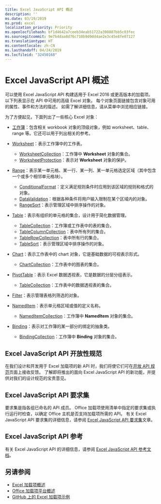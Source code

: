 ```yaml
---
title: Excel JavaScript API 概述
description: ''
ms.date: 03/19/2019
ms.prod: excel
localization_priority: Priority
ms.openlocfilehash: bf1d4642a7ceeb34eab51722a398887bb5c03fec
ms.sourcegitcommit: 9e7b4daa8d76c710b9d9dd4ae2e3c45e8fe07127
ms.translationtype: HT
ms.contentlocale: zh-CN
ms.lasthandoff: 04/24/2019
ms.locfileid: "32450168"
---
```

# <a name="excel-javascript-api-overview"></a>Excel JavaScript API 概述

可以使用 Excel JavaScript API 构建适用于 Excel 2016 或更高版本的加载项。 以下列表显示在 API 中可用的高级 Excel 对象。 每个对象页面链接包含对象可用的属性、事件和方法的描述。 如需了解详细信息，请从菜单中浏览相应链接。

为了方便起见，下面列出了一些核心 Excel 对象： 

- [工作簿](/javascript/api/excel/excel.workbook)：包含相关 workbook 对象的顶级对象，例如 worksheet、table、range 等。它还可以用于列出相关的参考。

- [Worksheet](/javascript/api/excel/excel.worksheet)：表示工作簿中的工作表。 
    - [WorksheetCollection](/javascript/api/excel/excel.worksheetcollection)：工作簿中 **Worksheet** 对象的集合。
    - [WorksheetProtection](/javascript/api/excel/excel.worksheetprotection)：表示对 **Worksheet** 对象的保护。

- [Range](/javascript/api/excel/excel.range)：表示某一单元格、某一行、某一列、某一单元格选定区域（其中包含一个或多个相邻单元格块）。
    - [ConditionalFormat](/javascript/api/excel/excel.conditionalformat)：定义满足规则条件时应用到该区域的规则和格式的对象。
    - [DataValidation](/javascript/api/excel/excel.datavalidation)：根据各种条件将用户输入限制在某个区域内的对象。
    - [RangeSort](/javascript/api/excel/excel.rangesort)：表示管理区域中排序操作的对象。

- [Table](/javascript/api/excel/excel.table)：表示有组织的单元格的集合，设计用于简化数据管理。
    - [TableCollection](/javascript/api/excel/excel.tablecollection)：工作簿或工作表中的表的集合。
    - [TableColumnCollection](/javascript/api/excel/excel.tablecolumncollection)：表中所有列的集合。
    - [TableRowCollection](/javascript/api/excel/excel.tablerowcollection)：表中所有行的集合。
    - [TableSort](/javascript/api/excel/excel.tablesort)：表示管理区域中排序操作的对象。

- [Chart](/javascript/api/excel/excel.chart)：表示工作表中的 chart 对象，它是基础数据的可视表示形式。
    - [ChartCollection](/javascript/api/excel/excel.chartcollection)：工作表中的图表的集合。
    
- [PivotTable](/javascript/api/excel/excel.pivottable)：表示 Excel 数据透视表，它是数据的分层分组表示。 
    - [TableCollection](/javascript/api/excel/excel.pivottablecollection)：工作表中的数据透视表的集合。

- [Filter](/javascript/api/excel/excel.filter)：表示管理表格列筛选的对象。

- [NamedItem](/javascript/api/excel/excel.nameditem)：表示单元格区域或值的定义名称。 
    - [NamedItemCollection](/javascript/api/excel/excel.nameditemcollection)：工作簿中 **NamedItem** 对象的集合。

- [Binding](/javascript/api/excel/excel.binding)：表示对工作簿的某一部分的绑定的抽象类。
    - [BindingCollection](/javascript/api/excel/excel.bindingcollection)：工作簿中 **Binding** 对象的集合。

## <a name="excel-javascript-api-open-specifications"></a>Excel JavaScript API 开放性规范

在我们设计和开发用于 Excel 加载项的新 API 时，我们将使它们可在[开放 API 规范](../openspec.md)页面上接收反馈。 了解即将推出的面向 Excel JavaScript API 的新功能，并提供对我们的设计规范的宝贵意见。

## <a name="excel-javascript-api-requirement-sets"></a>Excel JavaScript API 要求集

要求集是指各组已命名的 API 成员。 Office 加载项使用清单中指定的要求集或执行运行时检查，以确定 Office 主机是否支持加载项所需的 API。 有关 Excel JavaScript API 要求集的详细信息，请参阅 [Excel JavaScript API 要求集](../requirement-sets/excel-api-requirement-sets.md)文章。

## <a name="excel-javascript-api-reference"></a>Excel JavaScript API 参考

有关 Excel JavaScript API 的详细信息，请参阅 [Excel JavaScript API 参考文档](/javascript/api/excel)。

## <a name="see-also"></a>另请参阅

- [Excel 加载项概述](/office/dev/add-ins/excel/excel-add-ins-overview)
- [Office 加载项平台概述](/office/dev/add-ins/overview/office-add-ins)
- [GitHub 上的 Excel 加载项示例](https://github.com/OfficeDev?utf8=%E2%9C%93&q=Excel)
